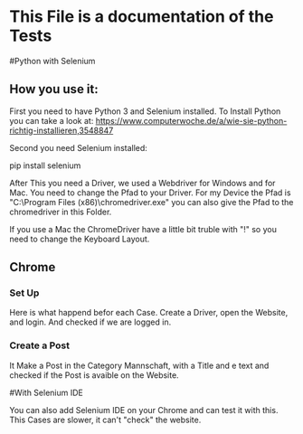 # This File is a documentation of the Tests

#Python with Selenium

## How you use it: 

First you need to have Python 3 and Selenium installed.
To Install Python you can take a look at: https://www.computerwoche.de/a/wie-sie-python-richtig-installieren,3548847

Second you need Selenium installed:

pip install selenium

After This you need a Driver, we used a Webdriver for Windows and for Mac. You need to change the Pfad to your Driver. 
For my Device the Pfad is "C:\Program Files (x86)\chromedriver.exe" you can also give the Pfad to the chromedriver in this Folder.

If you use a Mac the ChromeDriver have a little bit truble with "!" so you need to change the Keyboard Layout. 

## Chrome
### Set Up 

Here is what happend befor each Case. Create a Driver, open the Website, and login. And checked if 
we are logged in. 

### Create a Post 

It Make a Post in the Category Mannschaft, with a Title and e text and checked if the Post is avaible on the Website.

#With Selenium IDE 

You can also add Selenium IDE on your Chrome and can test it with this. This Cases are slower, it can't "check" the 
website.
